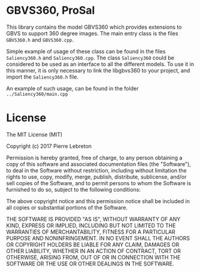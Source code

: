 # GBVS360, ProSal

This library contains the model GBVS360 which provides extensions to GBVS to support 360 degree images. The main entry class is the files `GBVS360.h` and `GBVS360.cpp`. 

Simple example of usage of these class can be found in the files `Saliency360.h` and `Saliency360.cpp`. The class `Saliency360` could be considered to be used as an interface to all the different models. To use it in this manner, it is only necessary to link the libgbvs360 to your project, and import the `Saliency360.h` file. 

An example of such usage, can be found in the folder `../Saliency360/main.cpp`




# License

The MIT License (MIT)

Copyright (c) 2017 Pierre Lebreton

Permission is hereby granted, free of charge, to any person obtaining a copy of this software and associated documentation files (the "Software"), to deal in the Software without restriction, including without limitation the rights to use, copy, modify, merge, publish, distribute, sublicense, and/or sell copies of the Software, and to permit persons to whom the Software is furnished to do so, subject to the following conditions:

The above copyright notice and this permission notice shall be included in all copies or substantial portions of the Software.

THE SOFTWARE IS PROVIDED "AS IS", WITHOUT WARRANTY OF ANY KIND, EXPRESS OR IMPLIED, INCLUDING BUT NOT LIMITED TO THE WARRANTIES OF MERCHANTABILITY, FITNESS FOR A PARTICULAR PURPOSE AND NONINFRINGEMENT. IN NO EVENT SHALL THE AUTHORS OR COPYRIGHT HOLDERS BE LIABLE FOR ANY CLAIM, DAMAGES OR OTHER LIABILITY, WHETHER IN AN ACTION OF CONTRACT, TORT OR OTHERWISE, ARISING FROM, OUT OF OR IN CONNECTION WITH THE SOFTWARE OR THE USE OR OTHER DEALINGS IN THE SOFTWARE.